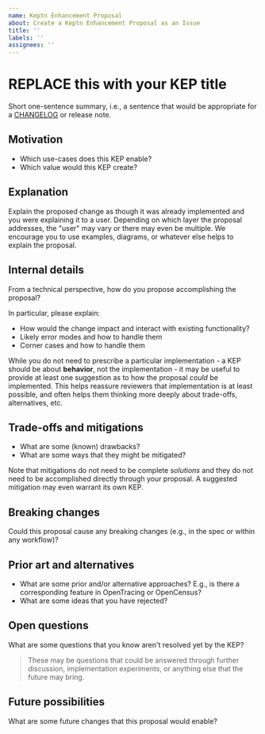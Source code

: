 ```yaml
---
name: Keptn Enhancement Proposal
about: Create a Keptn Enhancement Proposal as an Issue
title: ''
labels: ''
assignees: ''
---
```


# REPLACE this with your KEP title

Short one-sentence summary, i.e., a sentence that would be appropriate for a [CHANGELOG](https://keepachangelog.com/) or release note.

## Motivation

* Which use-cases does this KEP enable?
* Which value would this KEP create?

## Explanation

Explain the proposed change as though it was already implemented and you were explaining it to a user. Depending on which layer the proposal addresses, the "user" may vary or there may even be multiple.
We encourage you to use examples, diagrams, or whatever else helps to explain the proposal.

## Internal details

From a technical perspective, how do you propose accomplishing the proposal? 

In particular, please explain:

* How would the change impact and interact with existing functionality?
* Likely error modes and how to handle them
* Corner cases and how to handle them

While you do not need to prescribe a particular implementation - a KEP should be about **behavior**, not the implementation - it may be useful to provide at least one suggestion as to how the proposal *could* be implemented. This helps reassure reviewers that implementation is at least possible, and often helps them thinking more deeply about trade-offs, alternatives, etc.

## Trade-offs and mitigations

* What are some (known) drawbacks? 
* What are some ways that they might be mitigated?

Note that mitigations do not need to be complete *solutions* and they do not need to be accomplished directly through your proposal. A suggested mitigation may even warrant its own KEP.

## Breaking changes

Could this proposal cause any breaking changes (e.g., in the spec or within any workflow)?

## Prior art and alternatives

* What are some prior and/or alternative approaches? E.g., is there a corresponding feature in OpenTracing or OpenCensus? 
* What are some ideas that you have rejected?

## Open questions

What are some questions that you know aren't resolved yet by the KEP? 

> These may be questions that could be answered through further discussion, implementation experiments, or anything else that the future may bring.

## Future possibilities

What are some future changes that this proposal would enable?
